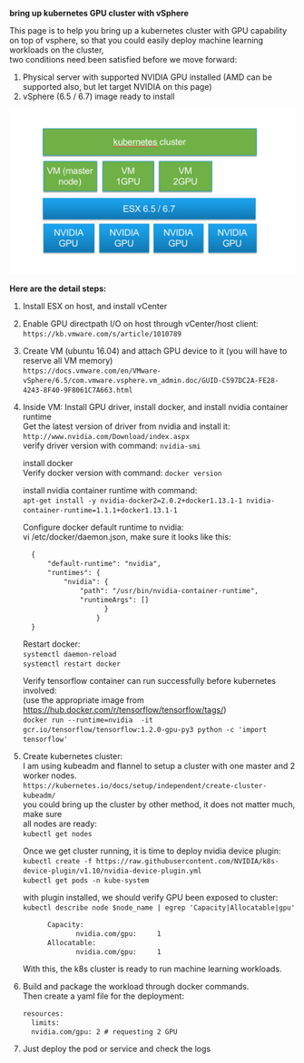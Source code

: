 **bring up kubernetes GPU cluster with vSphere**

   
   
This page is to help you bring up a kubernetes cluster with GPU capability on top of vsphere,
so that you could easily deploy machine learning workloads on the cluster,    
two conditions need been satisfied before we move forward:

 1. Physical server with supported NVIDIA GPU installed (AMD can be supported also, but let target NVIDIA on this page)
 2. vSphere (6.5 / 6.7) image ready to install

![arch](https://github.com/figo/kubernetes-GPU-vsphere-demo/blob/master/architecture.png)

   
    
**Here are the detail steps:**
1. Install ESX on host, and install vCenter  
   
   
   
2. Enable GPU directpath I/O on host through vCenter/host client:   
   `https://kb.vmware.com/s/article/1010789`
   
   
    
3. Create VM (ubuntu 16.04) and attach GPU device to it (you will have to reserve all VM memory)            
    `https://docs.vmware.com/en/VMware-vSphere/6.5/com.vmware.vsphere.vm_admin.doc/GUID-C597DC2A-FE28-4243-8F40-9F8061C7A663.html`
   
   
   
4.  Inside VM: Install GPU driver, install docker, and install nvidia container runtime  
    Get the latest version of driver from nvidia and install it:  
    `http://www.nvidia.com/Download/index.aspx`  
     verify driver version with command: `nvidia-smi`

     install docker  
     Verify docker version with command: `docker version`

     install nvidia container runtime with command:  
     `apt-get install -y nvidia-docker2=2.0.2+docker1.13.1-1 nvidia-container-runtime=1.1.1+docker1.13.1-1`

     Configure docker default runtime to nvidia:  
     vi /etc/docker/daemon.json, make sure it looks like this: 

 
          {
              "default-runtime": "nvidia",  
              "runtimes": {   
                  "nvidia": {   
                      "path": "/usr/bin/nvidia-container-runtime",  
                      "runtimeArgs": []   
                            }  
                          } 
          }
        
      Restart docker:  
      `systemctl daemon-reload`  
      `systemctl restart docker`  
     
      Verify tensorflow container can run successfully before kubernetes involved:  
      (use the appropriate image from https://hub.docker.com/r/tensorflow/tensorflow/tags/)  
      `docker run --runtime=nvidia  -it gcr.io/tensorflow/tensorflow:1.2.0-gpu-py3 python -c 'import tensorflow'`
  
  
  
5.  Create kubernetes cluster:  
    I am using kubeadm and flannel to setup a cluster with one master and 2 worker nodes.  
    `https://kubernetes.io/docs/setup/independent/create-cluster-kubeadm/`  
    you could bring up the cluster by other method, it does not matter much, make sure   
    all nodes are ready:  
      `kubectl get nodes`  


    Once we get cluster running, it is time to deploy nvidia device plugin:  
    `kubectl create -f https://raw.githubusercontent.com/NVIDIA/k8s-device-plugin/v1.10/nvidia-device-plugin.yml`  
    `kubectl get pods -n kube-system`  

     with plugin installed, we should verify GPU been exposed to cluster:  
     `kubectl describe node $node_name | egrep 'Capacity|Allocatable|gpu'`


  
              Capacity:
                     nvidia.com/gpu:     1
              Allocatable:
                     nvidia.com/gpu:     1  

      With this, the k8s cluster is ready to run machine learning workloads.  
  
  
  
6. Build and package the workload through docker commands.  
   Then create a yaml file for the deployment:  


       resources:
         limits:
         nvidia.com/gpu: 2 # requesting 2 GPU
  
  
  
7. Just deploy the pod or service and check the logs

